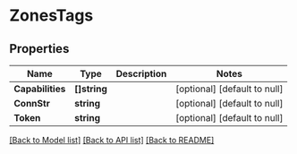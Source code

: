 # ZonesTags

## Properties
Name | Type | Description | Notes
------------ | ------------- | ------------- | -------------
**Capabilities** | **[]string** |  | [optional] [default to null]
**ConnStr** | **string** |  | [optional] [default to null]
**Token** | **string** |  | [optional] [default to null]

[[Back to Model list]](../README.md#documentation-for-models) [[Back to API list]](../README.md#documentation-for-api-endpoints) [[Back to README]](../README.md)


